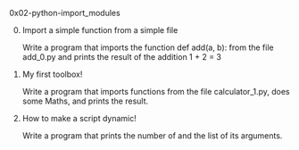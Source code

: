 0x02-python-import_modules

0. Import a simple function from a simple file

	Write a program that imports the function def add(a, b): from the file add_0.py and prints the result of the addition 1 + 2 = 3

1. My first toolbox!

	Write a program that imports functions from the file calculator_1.py, does some Maths, and prints the result.

2. How to make a script dynamic!

	Write a program that prints the number of and the list of its arguments.
